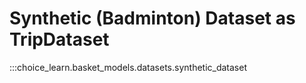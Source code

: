 # Synthetic (Badminton) Dataset as TripDataset

:::choice_learn.basket_models.datasets.synthetic_dataset
